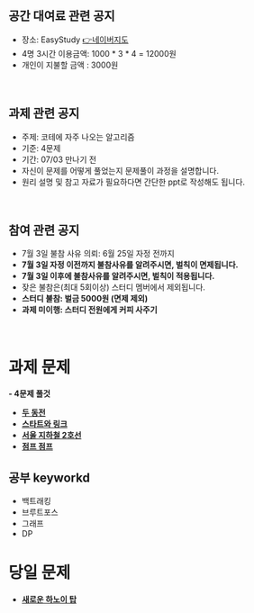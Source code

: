 ## 공간 대여료 관련 공지
- 장소: EasyStudy [👉네이버지도](https://map.naver.com/v5/entry/place/37577047?placePath=%2Fhome&c=14140319.7124161,4508947.6954256,15,0,0,0,dh)
- 4명 3시간 이용금액: 1000 * 3 * 4 = 12000원
- 개인이 지불할 금액 : 3000원

<br>

## 과제 관련 공지
- 주제: 코테에 자주 나오는 알고리즘
- 기준: 4문제
- 기간: 07/03 만나기 전
- 자신이 문제를 어떻게 풀었는지 문제풀이 과정을 설명합니다.
- 원리 설명 및 참고 자료가 필요하다면 간단한 ppt로 작성해도 됩니다.

<br>

## 참여 관련 공지
- 7월 3일 불참 사유 의뢰: 6월 25일 자정 전까지
- **7월 3일 자정 이전까지 불참사유를 알려주시면, 벌칙이 면제됩니다.**
- **7월 3일 이후에 불참사유를 알려주시면, 벌칙이 적용됩니다.**
- 잦은 불참은(최대 5회이상) 스터디 멤버에서 제외됩니다.
- **스터디 불참: 벌금 5000원 (면제 제외)**
- **과제 미이행: 스터디 전원에게 커피 사주기**
<br>

# 과제 문제
**- 4문제 풀것**
- [**두 동전**](https://www.acmicpc.net/problem/16197)
- [**스타트와 링크**](https://www.acmicpc.net/problem/14889)
- [**서울 지하철 2호선**](https://www.acmicpc.net/problem/16947)
- [**점프 점프**](https://www.acmicpc.net/problem/11060)

## 공부 keyworkd
- 백트래킹
- 브루트포스
- 그래프
- DP


# 당일 문제
- [**새로운 하노이 탑**](https://www.acmicpc.net/problem/12906)

<BR>
